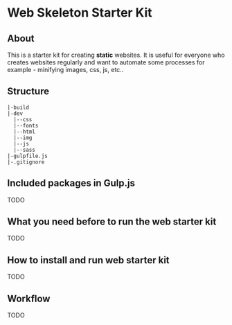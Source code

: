 # Web Skeleton Starter Kit

## About
This is a starter kit for creating **static** websites. It is useful for everyone who creates websites regularly and want to automate some processes for example - minifying images, css, js, etc..

## Structure

```
|-build
|-dev
  |--css
  |--fonts
  |--html
  |--img
  |--js
  |--sass
|-gulpfile.js
|-.gitignore
```

## Included packages in Gulp.js
TODO

## What you need before to run the web starter kit
TODO

## How to install and run web starter kit
TODO

## Workflow
TODO
